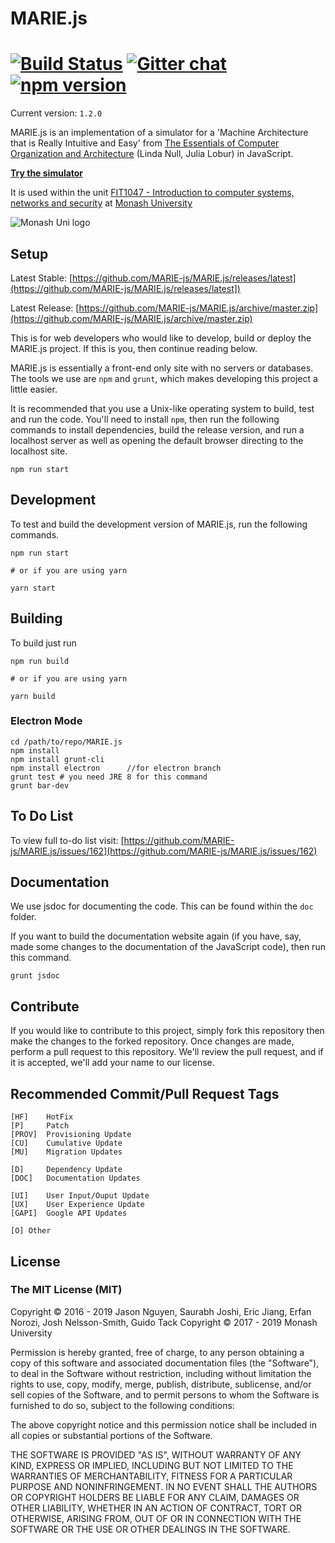 # MARIE.js

[![Build Status](https://travis-ci.org/MARIE-js/MARIE.js.svg?branch=master)](https://travis-ci.org/MARIE-js/MARIE.js) [![Gitter chat](https://badges.gitter.im/MARIE-js/gitter.png)](https://gitter.im/MARIE-js/Lobby) [![npm version](https://badge.fury.io/js/npm.svg)](https://badge.fury.io/js/npm)
==============
Current version: `1.2.0`

MARIE.js is an implementation of a simulator for a 'Machine Architecture that is Really Intuitive and Easy'
from [The Essentials of Computer Organization and Architecture](https://books.google.com.au/books/about/The_Essentials_of_Computer_Organization.html?id=3kQoAwAAQBAJ&redir_esc=y) (Linda Null, Julia Lobur) in JavaScript.

**[Try the simulator](https://marie-js.github.io/MARIE.js/)**

It is used within the unit [FIT1047 - Introduction to computer systems, networks and security](http://www.monash.edu/pubs/handbooks/units/FIT1047.html) at [Monash University](https://monash.edu)

![Monash Uni logo](https://www.monash.edu/__data/assets/git_bridge/0006/509343/deploy/mysource_files/monash-logo-mono.svg)

## Setup
Latest Stable: [https://github.com/MARIE-js/MARIE.js/releases/latest](https://github.com/MARIE-js/MARIE.js/releases/latest])

Latest Release: [https://github.com/MARIE-js/MARIE.js/archive/master.zip](https://github.com/MARIE-js/MARIE.js/archive/master.zip)

This is for web developers who would like to develop, build or deploy the
MARIE.js project. If this is you, then continue reading below.

MARIE.js is essentially a front-end only site with no servers or databases.
The tools we use are `npm` and `grunt`, which makes developing this project
a little easier.

It is recommended that you use a Unix-like operating system to build, test and
run the code. You'll need to install `npm`, then run the following commands to
install dependencies, build the release version, and run a localhost server as
well as opening the default browser directing to the localhost site.

    npm run start
    
## Development
To test and build the development version of MARIE.js, run the following
commands.

    npm run start

    # or if you are using yarn

    yarn start
    
## Building
To build just run

    npm run build

    # or if you are using yarn
    
    yarn build


### Electron Mode
    cd /path/to/repo/MARIE.js
    npm install
    npm install grunt-cli
    npm install electron      //for electron branch
    grunt test # you need JRE 8 for this command
    grunt bar-dev


## To Do List
To view full to-do list visit: [https://github.com/MARIE-js/MARIE.js/issues/162](https://github.com/MARIE-js/MARIE.js/issues/162)

## Documentation
We use jsdoc for documenting the code. This can be found within the `doc`
folder.

If you want to build the documentation website again (if you have, say, made
some changes to the documentation of the JavaScript code), then run this
command.

    grunt jsdoc

## Contribute
If you would like to contribute to this project, simply fork this repository
then make the changes to the forked repository. Once changes are made, perform a
pull request to this repository. We'll review the pull request, and if it is
accepted, we'll add your name to our license.

## Recommended Commit/Pull Request Tags
    [HF]    HotFix
    [P]     Patch
    [PROV]  Provisioning Update
    [CU]    Cumulative Update
    [MU]    Migration Updates

    [D]     Dependency Update
    [DOC]   Documentation Updates

    [UI]    User Input/Ouput Update
    [UX]    User Experience Update
    [GAPI]  Google API Updates

    [O] Other

## License

### The MIT License (MIT)

Copyright &copy; 2016 - 2019 Jason Nguyen, Saurabh Joshi, Eric Jiang, Erfan Norozi, Josh Nelsson-Smith, Guido Tack
Copyright &copy; 2017 - 2019 Monash University

Permission is hereby granted, free of charge, to any person obtaining a copy of this software and associated documentation files (the "Software"), to deal in the Software without restriction, including without limitation the rights to use, copy, modify, merge, publish, distribute, sublicense, and/or sell copies of the Software, and to permit persons to whom the Software is furnished to do so, subject to the following conditions:

The above copyright notice and this permission notice shall be included in all copies or substantial portions of the Software.

THE SOFTWARE IS PROVIDED "AS IS", WITHOUT WARRANTY OF ANY KIND, EXPRESS OR IMPLIED, INCLUDING BUT NOT LIMITED TO THE WARRANTIES OF MERCHANTABILITY, FITNESS FOR A PARTICULAR PURPOSE AND NONINFRINGEMENT. IN NO EVENT SHALL THE AUTHORS OR COPYRIGHT HOLDERS BE LIABLE FOR ANY CLAIM, DAMAGES OR OTHER LIABILITY, WHETHER IN AN ACTION OF CONTRACT, TORT OR OTHERWISE, ARISING FROM, OUT OF OR IN CONNECTION WITH THE SOFTWARE OR THE USE OR OTHER DEALINGS IN THE SOFTWARE.
